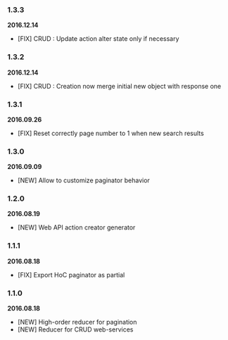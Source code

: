 ### 1.3.3
**2016.12.14**

* [FIX] CRUD : Update action alter state only if necessary

### 1.3.2
**2016.12.14**

* [FIX] CRUD : Creation now merge initial new object with response one

### 1.3.1
**2016.09.26**

* [FIX] Reset correctly page number to 1 when new search results

### 1.3.0
**2016.09.09**

* [NEW] Allow to customize paginator behavior

### 1.2.0
**2016.08.19**

* [NEW] Web API action creator generator

### 1.1.1
**2016.08.18**

* [FIX] Export HoC paginator as partial  

### 1.1.0
**2016.08.18**

* [NEW] High-order reducer for pagination
* [NEW] Reducer for CRUD web-services
